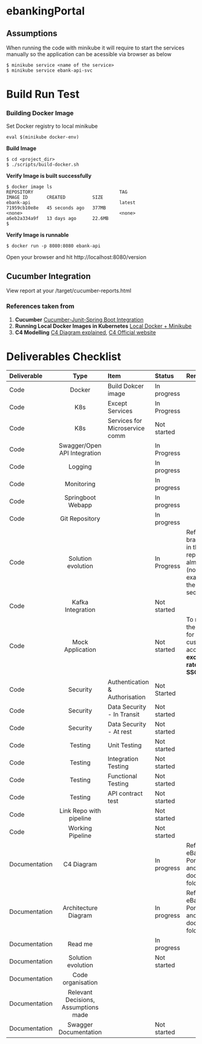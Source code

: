 # ebankingPortal


## Assumptions
When running the code with minikube it will require to start the services manually so the application can be acessible via browser as below

```shell
$ minikube service <name of the service>
$ minikube service ebank-api-svc
```


# Build Run Test

### Building Docker Image 

Set Docker registry to local minikube
```shell
eval $(minikube docker-env)
```

**Build Image**
```shell
$ cd <project_dir>
$ ./scripts/build-docker.sh
```

**Verify Image is built successfully**

```shell
$ docker image ls
REPOSITORY                                TAG                       IMAGE ID       CREATED          SIZE
ebank-api                                 latest                    71959cb10e8e   45 seconds ago   377MB
<none>                                    <none>                    a6eb2a334a9f   13 days ago      22.6MB
$
```

**Verify Image is runnable**
```shell
$ docker run -p 8080:8080 ebank-api
```
Open your browser and hit http://localhost:8080/version

## Cucumber Integration
View report at your 
<Project directory>/target/cucumber-reports.html 



### References taken from
1. **Cucumber** [Cucumber-Junit-Spring Boot Integration](https://sergiomartinrubio.com/articles/cucumber-a-bdd-framework-for-java-and-spring/)
2. **Running Local Docker Images in Kubernetes**  [Local Docker + Minikube](https://dzone.com/articles/running-local-docker-images-in-kubernetes-1)
3. **C4 Modelling** [C4 Diagram explained](https://youtu.be/x2-rSnhpw0g), [C4 Official website](https://c4model.com)

# Deliverables Checklist

|Deliverable|Type|Item|Status|Remarks|
|:-----|:-----:|:--------|:---------------|:-----|
|Code|Docker  | Build Dokcer image | In progress| |
|Code|K8s | Except Services | In Progress| |
|Code|K8s | Services for Microservice comm | Not started| |
|Code|Swagger/Open API Integration| |In Progress| |
|Code|Logging | | In progress| |
|Code|Monitoring | |In progress | |
|Code|Springboot Webapp | | In progress| |
|Code|Git Repository | |In progress | |
|Code|Solution evolution  | |In Progress | Refer to branches in the repo. They almost (not exactly) in the sequence. |
|Code|Kafka Integration| |Not started| |
|Code|Mock Application | | Not started | To mock the data for customer, accoount <b> exchange rate and SSO|
|Code|Security | Authentication & Authorisation |Not Started | |
|Code|Security | Data Security - In Transit | Not started | |
|Code|Security | Data Security - At rest| Not started| |
|Code|Testing | Unit Testing | Not started| |
|Code|Testing | Integration Testing| Not started| |
|Code|Testing | Functional Testing| Not started| |
|Code|Testing | API contract test| Not started| |
|Code|Link Repo with pipeline | |Not started | |
|Code|Working Pipeline | |Not started | |
|Documentation|C4 Diagram | | In progress| Refer to eBanking Portal API and documents folder.|
|Documentation|Architecture Diagram | | In progress| Refer to eBanking Portal API and documents folder.|
|Documentation|Read me | | In progress| |
|Documentation|Solution evolution  | |Not started | |
|Documentation|Code organisation | | | |
|Documentation|Relevant Decisions, Assumptions made | | | |
|Documentation|Swagger Documentation | | Not started| |

